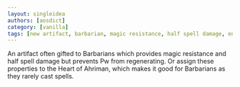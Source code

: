 ```yaml
---
layout: singleidea
authors: [aosdict]
category: [vanilla]
tags: [new artifact, barbarian, magic resistance, half spell damage, energy, heart of ahriman]
---
```

An artifact often gifted to Barbarians which provides magic resistance and half spell damage but prevents Pw from regenerating. Or assign these properties to the Heart of Ahriman, which makes it good for Barbarians as they rarely cast spells.
